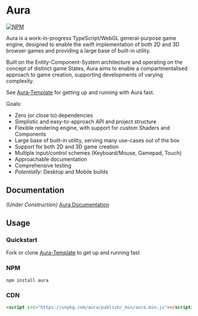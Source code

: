 # Aura

[![NPM](https://badge.fury.io/js/aura.svg)](https://badge.fury.io/js/aura)

Aura is a work-in-progress TypeScript/WebGL general-purpose game engine, designed to enable the swift implementation of both 2D and 3D browser games and providing a large base of built-in utility.

Built on the Entity-Component-System architecture and operating on the concept of distinct game States, Aura aims to enable a compartmentalised approach to game creation, supporting developments of varying complexity.

See [Aura-Template](https://github.com/jonnopon/Aura-Template) for getting up and running with Aura fast.

Goals:
- Zero (or close to) dependencies
- Simplistic and easy-to-approach API and project structure
- Flexible rendering engine, with support for custom Shaders and Components
- Large base of built-in utility, serving many use-cases out of the box
- Support for both 2D and 3D game creation
- Multiple input/control schemes (Keyboard/Mouse, Gamepad, Touch)
- Approachable documentation
- Comprehensive testing
- *Potentially*: Desktop and Mobile builds


## Documentation

*(Under Construction)* [Aura Documentation](https://jonnopon.github.io/Aura/)


## Usage

### Quickstart

Fork or clone [Aura-Template](https://github.com/jonnopon/Aura-Template) to get up and running fast

### NPM

`npm install aura`

### CDN

```html
<script src="https://unpkg.com/aura/publish/_min/aura.min.js"></script>
```
